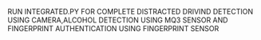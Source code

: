 RUN INTEGRATED.PY FOR COMPLETE DISTRACTED DRIVIND DETECTION USING CAMERA,ALCOHOL DETECTION USING MQ3 SENSOR AND FINGERPRINT AUTHENTICATION USING FINGERPRINT SENSOR
